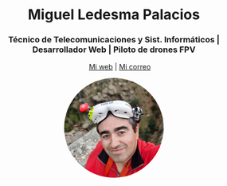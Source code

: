 <h1 align="center"> Miguel Ledesma Palacios</h1>

<h3 align="center"> Técnico de Telecomunicaciones y Sist. Informáticos | Desarrollador Web | Piloto de drones FPV</h3>

<p align="center">
    <ul align="center">
        <a target="_blank" href="http://www.fpvenjaen.es">Mi web</a> | 
        <a href="mailto:info@fpvenjaen.es">Mi correo</a> 
    </ul>      
</p>


<p align="center">
    <img align="center" src="./img/miguel.webp" width="200" style="border-radius: 50%;">
</p>
